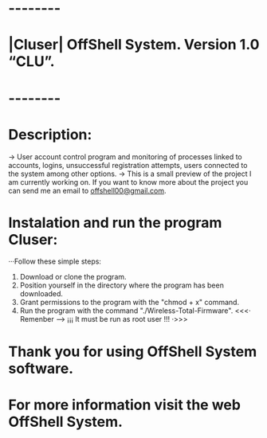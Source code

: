 # --------
# |Cluser| OffShell System. Version 1.0 “CLU”. 
# --------
# Description:
→ User account control program and monitoring of processes linked to accounts, logins, unsuccessful registration attempts, users connected to the system among other options.
-> This is a small preview of the project I am currently working on. If you want to know more about the project you can send me an email to offshell00@gmail.com.
# Instalation and run the program Cluser:
···Follow these simple steps:
1. Download or clone the program.
2. Position yourself in the directory where the program has been downloaded.
3. Grant permissions to the program with the "chmod + x" command.
4. Run the program with the command "./Wireless-Total-Firmware".
<<<· Remenber --> ¡¡¡ It must be run as root user !!! ·>>>

# Thank you for using OffShell System software.
# For more information visit the web OffShell System.
